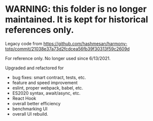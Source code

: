 # WARNING: this folder is no longer maintained. It is kept for historical references only.

Legacy code from https://github.com/hashmesan/harmony-totp/commit/21038e37a73d2fcdcea56fb39f30313f59c2609d

For reference only. No longer used since 6/13/2021. 

Upgraded and refactored for 

- bug fixes: smart contract, tests, etc.
- feature and speed improvement
- eslint, proper webpack, babel, etc.
- ES2020 syntax, await/async, etc.
- React Hook 
- overall better efficiency 
- benchmarking UI 
- overall UI rebuild.
